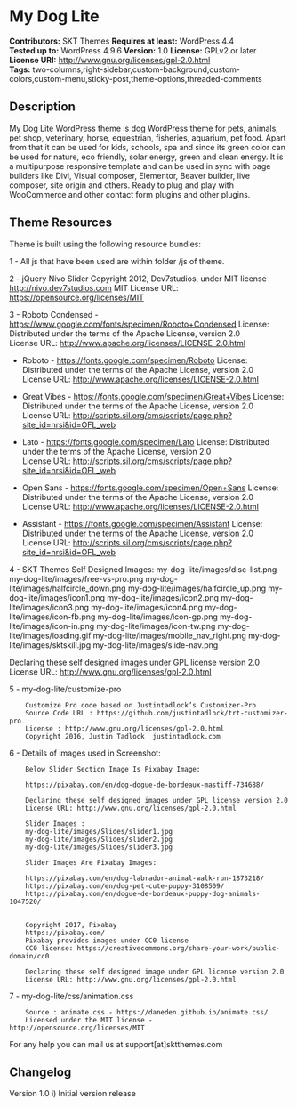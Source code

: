 # My Dog Lite

**Contributors:** SKT Themes
**Requires at least:** WordPress 4.4  
**Tested up to:** WordPress 4.9.6
**Version:** 1.0
**License:** GPLv2 or later  
**License URI:** http://www.gnu.org/licenses/gpl-2.0.html  
**Tags:** two-columns,right-sidebar,custom-background,custom-colors,custom-menu,sticky-post,theme-options,threaded-comments

## Description

My Dog Lite WordPress theme is dog WordPress theme for pets, animals, pet shop, veterinary, horse, equestrian, fisheries, aquarium, pet food. Apart from that it can be used for kids, schools, spa and since its green color can be used for nature, eco friendly, solar energy, green and clean energy. It is a multipurpose responsive template and can be used in sync with page builders like Divi, Visual composer, Elementor, Beaver builder, live composer, site origin and others. Ready to plug and play with WooCommerce and other contact form plugins and other plugins.
 
## Theme Resources

Theme is built using the following resource bundles:

1 - All js that have been used are within folder /js of theme.

2 -     jQuery Nivo Slider
	Copyright 2012, Dev7studios, under MIT license
	http://nivo.dev7studios.com
MIT License URL: https://opensource.org/licenses/MIT

3 - Roboto Condensed - https://www.google.com/fonts/specimen/Roboto+Condensed
	License: Distributed under the terms of the Apache License, version 2.0				
	License URL: http://www.apache.org/licenses/LICENSE-2.0.html
	
  - Roboto - https://fonts.google.com/specimen/Roboto
	License: Distributed under the terms of the Apache License, version 2.0				
	License URL: http://www.apache.org/licenses/LICENSE-2.0.html	
	
  - Great Vibes - https://fonts.google.com/specimen/Great+Vibes
	License: Distributed under the terms of the Apache License, version 2.0				
	License URL: http://scripts.sil.org/cms/scripts/page.php?site_id=nrsi&id=OFL_web	
	
  - Lato - https://fonts.google.com/specimen/Lato
	License: Distributed under the terms of the Apache License, version 2.0				
	License URL: http://scripts.sil.org/cms/scripts/page.php?site_id=nrsi&id=OFL_web
	
  - Open Sans - https://fonts.google.com/specimen/Open+Sans
	License: Distributed under the terms of the Apache License, version 2.0				
	License URL: http://www.apache.org/licenses/LICENSE-2.0.html
	
  - Assistant - https://fonts.google.com/specimen/Assistant
	License: Distributed under the terms of the Apache License, version 2.0				
	License URL: http://scripts.sil.org/cms/scripts/page.php?site_id=nrsi&id=OFL_web	
	
		
4 - SKT Themes Self Designed Images:
	my-dog-lite/images/disc-list.png
	my-dog-lite/images/free-vs-pro.png
	my-dog-lite/images/halfcircle_down.png
	my-dog-lite/images/halfcircle_up.png
	my-dog-lite/images/icon1.png
	my-dog-lite/images/icon2.png
	my-dog-lite/images/icon3.png
	my-dog-lite/images/icon4.png
	my-dog-lite/images/icon-fb.png
	my-dog-lite/images/icon-gp.png
	my-dog-lite/images/icon-in.png
	my-dog-lite/images/icon-tw.png
	my-dog-lite/images/loading.gif
	my-dog-lite/images/mobile_nav_right.png
	my-dog-lite/images/sktskill.jpg
	my-dog-lite/images/slide-nav.png
	
		
Declaring these self designed images under GPL license version 2.0
License URL: http://www.gnu.org/licenses/gpl-2.0.html
		
5 -     my-dog-lite/customize-pro	

		Customize Pro code based on Justintadlock’s Customizer-Pro 
		Source Code URL : https://github.com/justintadlock/trt-customizer-pro			
		License : http://www.gnu.org/licenses/gpl-2.0.html
		Copyright 2016, Justin Tadlock	justintadlock.com
		
6 -     Details of images used in Screenshot:
		
		Below Slider Section Image Is Pixabay Image:
		
		https://pixabay.com/en/dog-dogue-de-bordeaux-mastiff-734688/
		
		Declaring these self designed images under GPL license version 2.0
		License URL: http://www.gnu.org/licenses/gpl-2.0.html
		
		Slider Images : 
		my-dog-lite/images/Slides/slider1.jpg
		my-dog-lite/images/Slides/slider2.jpg
		my-dog-lite/images/Slides/slider3.jpg
        
        Slider Images Are Pixabay Images:  
		
		https://pixabay.com/en/dog-labrador-animal-walk-run-1873218/
		https://pixabay.com/en/dog-pet-cute-puppy-3108509/
		https://pixabay.com/en/dogue-de-bordeaux-puppy-dog-animals-1047520/
		
		
		Copyright 2017, Pixabay
		https://pixabay.com/ 
		Pixabay provides images under CC0 license
 		CC0 license: https://creativecommons.org/share-your-work/public-domain/cc0
			
		Declaring these self designed image under GPL license version 2.0
		License URL: http://www.gnu.org/licenses/gpl-2.0.html
        
7 -     my-dog-lite/css/animation.css 

		Source : animate.css - https://daneden.github.io/animate.css/
		Licensed under the MIT license - http://opensource.org/licenses/MIT
        
For any help you can mail us at support[at]sktthemes.com

## Changelog

Version 1.0
i)   Initial version release